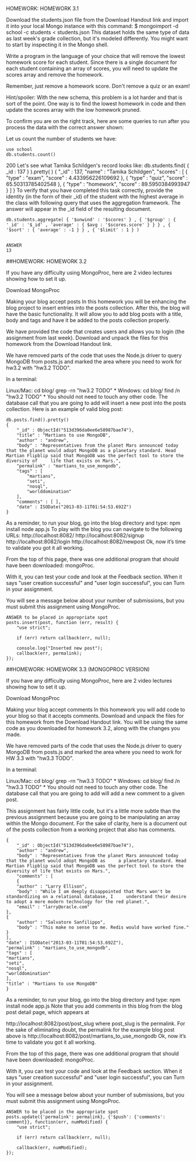 HOMEWORK: HOMEWORK 3.1

Download the students.json file from the Download Handout link and import it into your local Mongo instance with this command:
$ mongoimport -d school -c students < students.json
This dataset holds the same type of data as last week's grade collection, but it's modeled differently. You might want to start by inspecting it in the Mongo shell.

Write a program in the language of your choice that will remove the lowest homework score for each student. Since there is a single document for each student containing an array of scores, you will need to update the scores array and remove the homework.

Remember, just remove a homework score. Don't remove a quiz or an exam!

Hint/spoiler: With the new schema, this problem is a lot harder and that is sort of the point. One way is to find the lowest homework in code and then update the scores array with the low homework pruned.

To confirm you are on the right track, here are some queries to run after you process the data with the correct answer shown:

Let us count the number of students we have:

    use school
    db.students.count() 
200
Let's see what Tamika Schildgen's record looks like:
    db.students.find( { _id : 137 } ).pretty( )
    {
    	"_id" : 137,
    	"name" : "Tamika Schildgen",
    	"scores" : [
    		{
    			"type" : "exam",
    			"score" : 4.433956226109692
    		},
    		{
    			"type" : "quiz",
    			"score" : 65.50313785402548
    		},
    		{
    			"type" : "homework",
    			"score" : 89.5950384993947
    		}
    	]
    }
To verify that you have completed this task correctly, provide the identity (in the form of their _id) of the student with the highest average in the class with following query that uses the aggregation framework. The answer will appear in the _id field of the resulting document.

    db.students.aggregate( { '$unwind' : '$scores' } , { '$group' : { '_id' : '$_id' , 'average' : { $avg : '$scores.score' } } } , { '$sort' : { 'average' : -1 } } , { '$limit' : 1 } )


    ANSWER
    13

##HOMEWORK: HOMEWORK 3.2

If you have any difficulty using MongoProc, here are 2 video lectures showing how to set it up. 

Download MongoProc 

Making your blog accept posts
In this homework you will be enhancing the blog project to insert entries into the posts collection. After this, the blog will have the basic functionality. It will allow you to add blog posts with a title, body and tags and have it be added to the posts collection properly.

We have provided the code that creates users and allows you to login (the assignment from last week). Download and unpack the files for this homework from the Download Handout link.

We have removed parts of the code that uses the Node.js driver to query MongoDB from posts.js and marked the area where you need to work for hw3.2 with "hw3.2 TODO".

In a terminal: 

Linux/Mac:
    cd blog/ 
    grep -rn "hw3.2 TODO" *
Windows:
cd blog/ 
find /n "hw3.2 TODO" *
You should not need to touch any other code. The database call that you are going to add will insert a new post into the posts collection. Here is an example of valid blog post:

    db.posts.find().pretty()
    {
	    "_id" : ObjectId("513d396da0ee6e58987bae74"),
	    "title" : "Martians to use MongoDB",
	    "author" : "andrew",
	    "body" : "Representatives from the planet Mars announced today that the planet would adopt MongoDB as a planetary standard. Head Martian Flipblip said that MongoDB was the perfect tool to store the diversity of     life that exists on Mars.",
	    "permalink" : "martians_to_use_mongodb",
	    "tags" : [
		    "martians",
		    "seti",
		    "nosql",
		    "worlddomination"
	    ],
	    "comments" : [ ],
	    "date" : ISODate("2013-03-11T01:54:53.692Z")
    }
As a reminder, to run your blog, go into the blog directory and type:
    npm install
    node app.js
To play with the blog you can navigate to the following URLs:
http://localhost:8082/
http://localhost:8082/signup
http://localhost:8082/login
http://localhost:8082/newpost
Ok, now it’s time to validate you got it all working. 

From the top of this page, there was one additional program that should have been downloaded: mongoProc. 

With it, you can test your code and look at the Feedback section. When it says "user creation successful" and "user login successful", you can Turn in your assignment. 

You will see a message below about your number of submissions, but you must submit this assignment using MongoProc.


    ANSWER to be placed in appropriate spot
    posts.insert(post, function (err, result) {
        "use strict";
    
        if (err) return callback(err, null);
    
        console.log("Inserted new post");
        callback(err, permalink);
    });

##HOMEWORK: HOMEWORK 3.3 (MONGOPROC VERSION)

If you have any difficulty using MongoProc, here are 2 video lectures showing how to set it up. 

Download MongoProc 

Making your blog accept comments
In this homework you will add code to your blog so that it accepts comments. Download and unpack the files for this homework from the Download Handout link. You will be using the same code as you downloaded for homework 3.2, along with the changes you made.

We have removed parts of the code that uses the Node.js driver to query MongoDB from posts.js and marked the area where you need to work for HW 3.3 with "hw3.3 TODO".

In a terminal: 

Linux/Mac:
cd blog/ 
grep -rn "hw3.3 TODO" *
Windows:
cd blog/ 
find /n "hw3.3 TODO" *
You should not need to touch any other code. The database call that you are going to add will add a new comment to a given post.

This assignment has fairly little code, but it's a little more subtle than the previous assignment because you are going to be manipulating an array within the Mongo document. For the sake of clarity, here is a document out of the posts collection from a working project that also has comments.

    {
    	"_id" : ObjectId("513d396da0ee6e58987bae74"),
    	"author" : "andrew",
    	"body" : "Representatives from the planet Mars announced today that the planet would adopt MongoDB as     a planetary standard. Head Martian Flipblip said that MongoDB was the perfect tool to store the     diversity of life that exists on Mars.",
    	"comments" : [
    	{
    	"author" : "Larry Ellison",
    	"body" : "While I am deeply disappointed that Mars won't be standardizing on a relational database, I     understand their desire to adopt a more modern technology for the red planet.",
    	"email" : "larry@oracle.com"
    },
    {
    	"author" : "Salvatore Sanfilippo",
    	"body" : "This make no sense to me. Redis would have worked fine."
    }
    ],
    "date" : ISODate("2013-03-11T01:54:53.692Z"),
    "permalink" : "martians_to_use_mongodb",
    "tags" : [
    "martians",
    "seti",
    "nosql",
    "worlddomination"
    ],
    "title" : "Martians to use MongoDB"
    }
As a reminder, to run your blog, go into the blog directory and type:
npm install
node app.js
Note that you add comments in this blog from the blog post detail page, which appears at

http://localhost:8082/post/post_slug
where post_slug is the permalink. For the sake of eliminating doubt, the permalink for the example blog post above is
http://localhost:8082/post/martians_to_use_mongodb
Ok, now it’s time to validate you got it all working. 

From the top of this page, there was one additional program that should have been downloaded: mongoProc. 

With it, you can test your code and look at the Feedback section. When it says "user creation successful" and "user login successful", you can Turn in your assignment. 

You will see a message below about your number of submissions, but you must submit this assignment using MongoProc.

    ANSWER to be placed in the appropriate spot
    posts.update({'permalink': permalink}, {'$push': {'comments': comment}}, function(err, numModified) {
        "use strict";
    
        if (err) return callback(err, null);
    
        callback(err, numModified);
    });